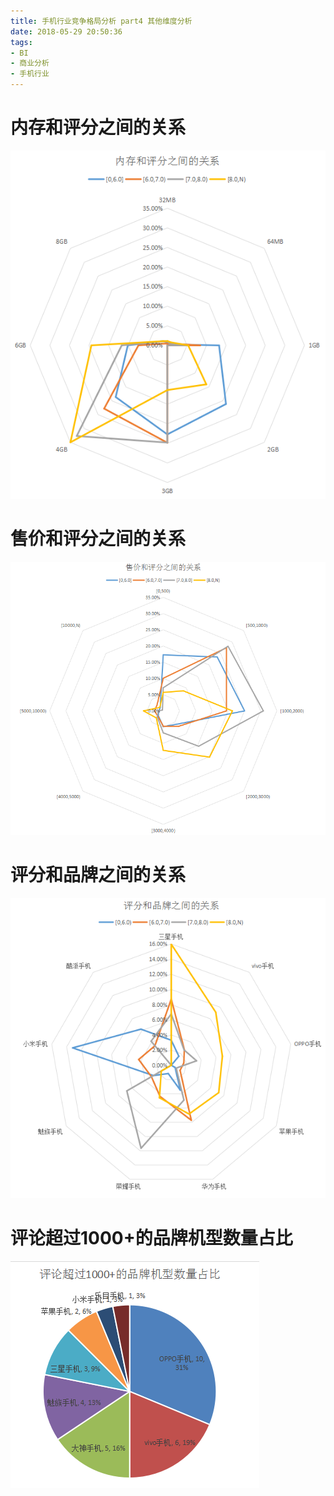 ```yaml
---
title: 手机行业竞争格局分析 part4 其他维度分析
date: 2018-05-29 20:50:36
tags:
- BI
- 商业分析
- 手机行业
---
```


# 内存和评分之间的关系
![pic](手机行业竞争格局分析-part4-其他维度分析/Snipaste_2018-05-29_21-28-19.png)

# 售价和评分之间的关系
![pic](手机行业竞争格局分析-part4-其他维度分析/Snipaste_2018-05-29_21-27-45.png)

# 评分和品牌之间的关系
![pic](手机行业竞争格局分析-part4-其他维度分析/Snipaste_2018-05-29_21-29-17.png)

# 评论超过1000+的品牌机型数量占比
![pic](手机行业竞争格局分析-part4-其他维度分析/Snipaste_2018-05-29_21-46-58.png)

